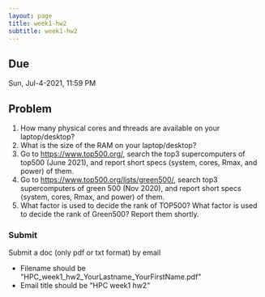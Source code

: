 ```yaml
---
layout: page
title: week1-hw2
subtitle: week1-hw2
---
```


## Due
Sun, Jul-4-2021, 11:59 PM

## Problem
1. How many physical cores and threads are available on your laptop/desktop? 
2. What is the size of the RAM on your laptop/desktop?
3. Go to <https://www.top500.org/>, search the top3 supercomputers of top500 (June 2021), and report short specs (system, cores, Rmax, and power) of them.
4. Go to <https://www.top500.org/lists/green500/>, search top3 supercomputers of green 500 (Nov 2020), and report short specs (system, cores, Rmax, and power) of them.
5. What factor is used to decide the rank of TOP500? What factor is used to decide the rank of Green500? Report them shortly.

### Submit
Submit a doc (only pdf or txt format) by email 
- Filename should be "HPC_week1_hw2_YourLastname_YourFirstName.pdf"
- Email title should be "HPC week1 hw2"
